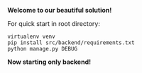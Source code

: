 **Welcome to our beautiful solution!**

For quick start in root directory:
```
virtualenv venv
pip install src/backend/requirements.txt
python manage.py DEBUG
```
**Now starting only backend!**
